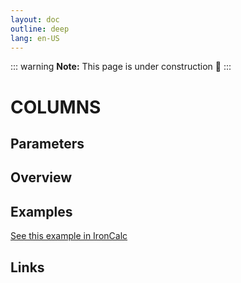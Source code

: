 ```yaml
---
layout: doc
outline: deep
lang: en-US
---
```


::: warning
**Note:** This page is under construction 🚧
:::

# COLUMNS

## Parameters

## Overview

## Examples

[See this example in IronCalc](https://app.ironcalc.com/?filename=columns)

## Links